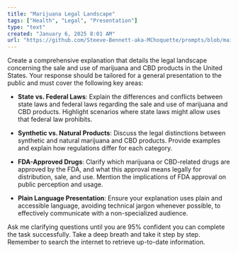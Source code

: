 ```yaml
---
title: "Marijuana Legal Landscape"
tags: ["Health", "Legal", "Presentation"]
type: "text"
created: "January 6, 2025 8:01 AM"
url: "https://github.com/Steeve-Bennett-aka-MChoquette/prompts/blob/main/marijuana_legal_landscape.md"
---
```


Create a comprehensive explanation that details the legal landscape concerning the sale and use of marijuana and CBD products in the United States. Your response should be tailored for a general presentation to the public and must cover the following key areas:

- **State vs. Federal Laws**: Explain the differences and conflicts between state laws and federal laws regarding the sale and use of marijuana and CBD products. Highlight scenarios where state laws might allow uses that federal law prohibits.
  
- **Synthetic vs. Natural Products**: Discuss the legal distinctions between synthetic and natural marijuana and CBD products. Provide examples and explain how regulations differ for each category.
  
- **FDA-Approved Drugs**: Clarify which marijuana or CBD-related drugs are approved by the FDA, and what this approval means legally for distribution, sale, and use. Mention the implications of FDA approval on public perception and usage.

- **Plain Language Presentation**: Ensure your explanation uses plain and accessible language, avoiding technical jargon whenever possible, to effectively communicate with a non-specialized audience.

Ask me clarifying questions until you are 95% confident you can complete the task successfully. Take a deep breath and take it step by step. Remember to search the internet to retrieve up-to-date information.